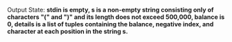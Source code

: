 Output State: **stdin is empty, s is a non-empty string consisting only of characters "(" and ")" and its length does not exceed 500,000, balance is 0, details is a list of tuples containing the balance, negative index, and character at each position in the string s.**
